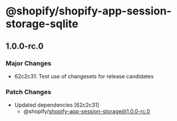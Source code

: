 # @shopify/shopify-app-session-storage-sqlite

## 1.0.0-rc.0

### Major Changes

- 62c2c31: Test use of changesets for release candidates

### Patch Changes

- Updated dependencies [62c2c31]
  - @shopify/shopify-app-session-storage@1.0.0-rc.0
